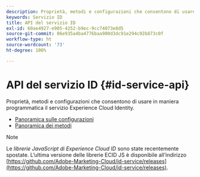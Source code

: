 ```yaml
---
description: Proprietà, metodi e configurazioni che consentono di usare in maniera programmatica il servizio Experience Cloud Identity.
keywords: Servizio ID
title: API del servizio ID
exl-id: 60ae4927-e905-4252-b9ec-9cc74073e8d5
source-git-commit: 06e935a4ba4776baa900d3dc91e294c92b873c0f
workflow-type: ht
source-wordcount: '73'
ht-degree: 100%

---
```


# API del servizio ID {#id-service-api}

Proprietà, metodi e configurazioni che consentono di usare in maniera programmatica il servizio Experience Cloud Identity.

* [Panoramica sulle configurazioni](function-vars/function-vars.md)
* [Panoramica dei metodi](get-set/get-set.md)

>[!NOTE]
>
>Le *librerie JavaScript di Experience Cloud ID* sono state recentemente spostate. L’ultima versione delle librerie ECID JS è disponibile all’indirizzo [https://github.com/Adobe-Marketing-Cloud/id-service/releases](https://github.com/Adobe-Marketing-Cloud/id-service/releases).
